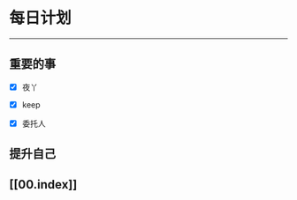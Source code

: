 
# 每日计划
---
## 重要的事

- [x]    夜丫
- [x]   keep
- [x]  委托人



## 提升自己

  



## [[00.index]]










